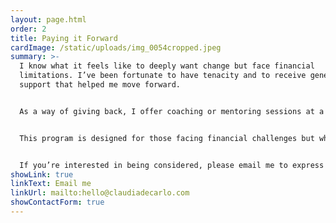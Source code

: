 ```yaml
---
layout: page.html
order: 2
title: Paying it Forward
cardImage: /static/uploads/img_0054cropped.jpeg
summary: >-
  I know what it feels like to deeply want change but face financial
  limitations. I’ve been fortunate to have tenacity and to receive generous
  support that helped me move forward.


  As a way of giving back, I offer coaching or mentoring sessions at a reduced rate to support others on their journey. Availability is limited and subject to scheduling.


  This program is designed for those facing financial challenges but who are deeply committed to their personal growth and transformation.


  If you’re interested in being considered, please email me to express your interest, and I will get in touch.
showLink: true
linkText: Email me
linkUrl: mailto:hello@claudiadecarlo.com
showContactForm: true
---
```


